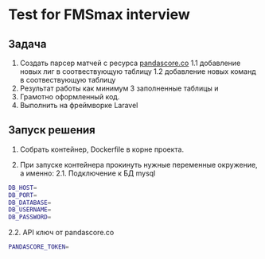 # Test for FMSmax interview

## Задача
1. Создать парсер матчей с ресурса  [pandascore.co](https://developers.pandascore.co/doc/index_csgo.htm#operation/get_csgo_matches_running)
1.1 добавление новых лиг в соотвествующую таблицу
1.2 добавление новых команд в соотвествующую таблицу
2. Результат работы как минимум 3 заполненные таблицы и
3. Грамотно оформленный код.
4. Выполнить на фреймворке Laravel

## Запуск решения
1. Собрать контейнер, Dockerfile в корне проекта.

2. При запуске контейнера прокинуть нужные переменные окружение, а именно:
2.1. Подключение к БД mysql
```bash
DB_HOST=
DB_PORT=
DB_DATABASE=
DB_USERNAME=
DB_PASSWORD=
```

2.2. API ключ от pandascore.co
```bash
PANDASCORE_TOKEN=
```
